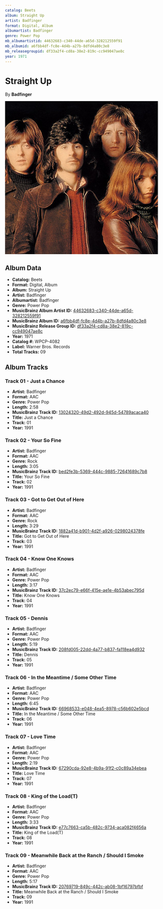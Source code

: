 ```yaml
---
catalog: Beets
album: Straight Up
artist: Badfinger
format: Digital, Album
albumartist: Badfinger
genre: Power Pop
mb_albumartistid: 44632683-c340-44de-a65d-328212559f91
mb_albumid: a6fbb4df-fc8e-4d4b-a27b-8dfd4a80c3e8
mb_releasegroupid: df33a2f4-cd8a-38e2-819c-cc949047ae8c
year: 1971
---
```


# Straight Up

By **Badfinger**

![](../../assets/beetscovers/Badfinger-Straight_Up.jpg)

## Album Data

- **Catalog:** Beets
- **Format:** Digital, Album
- **Album:** Straight Up
- **Artist:** Badfinger
- **Albumartist:** Badfinger
- **Genre:** Power Pop
- **MusicBrainz Album Artist ID:** [44632683-c340-44de-a65d-328212559f91](https://musicbrainz.org/artist/44632683-c340-44de-a65d-328212559f91)
- **MusicBrainz Album ID:** [a6fbb4df-fc8e-4d4b-a27b-8dfd4a80c3e8](https://musicbrainz.org/release/a6fbb4df-fc8e-4d4b-a27b-8dfd4a80c3e8)
- **MusicBrainz Release Group ID:** [df33a2f4-cd8a-38e2-819c-cc949047ae8c](https://musicbrainz.org/release-group/df33a2f4-cd8a-38e2-819c-cc949047ae8c)
- **Year:** 1971
- **Catalog #:** WPCP-4082
- **Label:** Warner Bros. Records
- **Total Tracks:** 09

## Album Tracks

### Track 01 - Just a Chance

- **Artist:** Badfinger
- **Format:** AAC
- **Genre:** Power Pop
- **Length:** 2:58
- **MusicBrainz Track ID:** [13024320-49d2-492d-945d-54789acaca40](https://musicbrainz.org/recording/13024320-49d2-492d-945d-54789acaca40)
- **Title:** Just a Chance
- **Track:** 01
- **Year:** 1991

### Track 02 - Your So Fine

- **Artist:** Badfinger
- **Format:** AAC
- **Genre:** Rock
- **Length:** 3:05
- **MusicBrainz Track ID:** [bed2fe3b-5369-444c-9885-72641689c7b8](https://musicbrainz.org/recording/bed2fe3b-5369-444c-9885-72641689c7b8)
- **Title:** Your So Fine
- **Track:** 02
- **Year:** 1991

### Track 03 - Got to Get Out of Here

- **Artist:** Badfinger
- **Format:** AAC
- **Genre:** Rock
- **Length:** 3:29
- **MusicBrainz Track ID:** [1882a41d-b901-4d2f-a926-0298024378fe](https://musicbrainz.org/recording/1882a41d-b901-4d2f-a926-0298024378fe)
- **Title:** Got to Get Out of Here
- **Track:** 03
- **Year:** 1991

### Track 04 - Know One Knows

- **Artist:** Badfinger
- **Format:** AAC
- **Genre:** Power Pop
- **Length:** 3:17
- **MusicBrainz Track ID:** [37c2ec79-e66f-415e-ae1e-4b53abec795d](https://musicbrainz.org/recording/37c2ec79-e66f-415e-ae1e-4b53abec795d)
- **Title:** Know One Knows
- **Track:** 04
- **Year:** 1991

### Track 05 - Dennis

- **Artist:** Badfinger
- **Format:** AAC
- **Genre:** Power Pop
- **Length:** 5:19
- **MusicBrainz Track ID:** [208fd005-22dd-4a77-b837-fa118ea4d932](https://musicbrainz.org/recording/208fd005-22dd-4a77-b837-fa118ea4d932)
- **Title:** Dennis
- **Track:** 05
- **Year:** 1991

### Track 06 - In the Meantime / Some Other Time

- **Artist:** Badfinger
- **Format:** AAC
- **Genre:** Power Pop
- **Length:** 6:45
- **MusicBrainz Track ID:** [66968533-e048-4ea5-8978-c56b602e5bcd](https://musicbrainz.org/recording/66968533-e048-4ea5-8978-c56b602e5bcd)
- **Title:** In the Meantime / Some Other Time
- **Track:** 06
- **Year:** 1991

### Track 07 - Love Time

- **Artist:** Badfinger
- **Format:** AAC
- **Genre:** Power Pop
- **Length:** 2:19
- **MusicBrainz Track ID:** [67290cda-92e8-4b9a-91f2-c0c89a34ebea](https://musicbrainz.org/recording/67290cda-92e8-4b9a-91f2-c0c89a34ebea)
- **Title:** Love Time
- **Track:** 07
- **Year:** 1991

### Track 08 - King of the Load(T)

- **Artist:** Badfinger
- **Format:** AAC
- **Genre:** Power Pop
- **Length:** 3:33
- **MusicBrainz Track ID:** [e77c7663-ca5b-482c-9734-aca082f4656a](https://musicbrainz.org/recording/e77c7663-ca5b-482c-9734-aca082f4656a)
- **Title:** King of the Load(T)
- **Track:** 08
- **Year:** 1991

### Track 09 - Meanwhile Back at the Ranch / Should I Smoke

- **Artist:** Badfinger
- **Format:** AAC
- **Genre:** Power Pop
- **Length:** 5:17
- **MusicBrainz Track ID:** [20769719-849c-442c-ab08-1bf16797bfbf](https://musicbrainz.org/recording/20769719-849c-442c-ab08-1bf16797bfbf)
- **Title:** Meanwhile Back at the Ranch / Should I Smoke
- **Track:** 09
- **Year:** 1991

